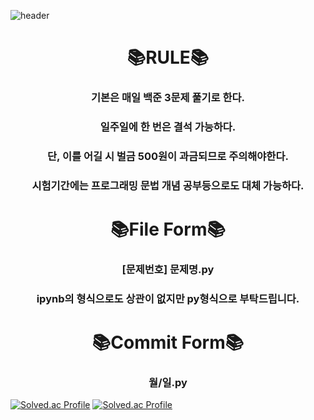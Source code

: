 ![header](https://capsule-render.vercel.app/api?type=waving&color=auto&height=270&section=header&text=CS%20study&fontSize=90)

<div align=center><h1>📚RULE📚</h1></div>
<div align=center>
  <h3>기본은 매일 백준 3문제 풀기로 한다.</h3>
  <h3>일주일에 한 번은 결석 가능하다.</h3>
  <h3>단, 이를 어길 시 벌금 500원이 과금되므로 주의해야한다.</h3>
  <h3>시험기간에는 프로그래밍 문법 개념 공부등으로도 대체 가능하다.</h3>
</div>
<div align=center><h1>📚File Form📚</h1></div>

<div align=center>
  <h3>[문제번호] 문제명.py</h3>
  <h3>ipynb의 형식으로도 상관이 없지만 py형식으로 부탁드립니다.</h3>
</div>
  
<div align=center><h1>📚Commit Form📚</h1></div>

  <div align=center>
  <h3>월/일.py</h3>
  </div>


[![Solved.ac Profile](http://mazassumnida.wtf/api/v2/generate_badge?boj=freshsider)](https://solved.ac/profile/freshsider)
[![Solved.ac Profile](http://mazassumnida.wtf/api/v2/generate_badge?boj=freshsider)](https://solved.ac/profile/freshsider)

